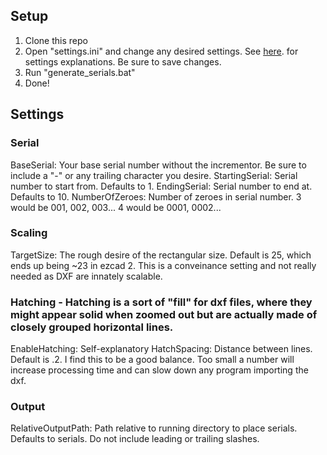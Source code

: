 ## Setup
1. Clone this repo
2. Open "settings.ini" and change any desired settings. See [here](#settings). for settings explanations. Be sure to save changes.
3. Run "generate_serials.bat"
4. Done!

## Settings
### Serial
BaseSerial: Your base serial number without the incrementor. Be sure to include a "-" or any trailing character you desire.
StartingSerial: Serial number to start from. Defaults to 1.
EndingSerial: Serial number to end at. Defaults to 10.
NumberOfZeroes: Number of zeroes in serial number. 3 would be 001, 002, 003... 4 would be 0001, 0002...
### Scaling
TargetSize: The rough desire of the rectangular size. Default is 25, which ends up being ~23 in ezcad 2. This is a conveinance setting and not really needed as DXF are innately scalable.
### Hatching - Hatching is a sort of "fill" for dxf files, where they might appear solid when zoomed out but are actually made of closely grouped horizontal lines.
EnableHatching: Self-explanatory
HatchSpacing: Distance between lines. Default is .2. I find this to be a good balance. Too small a number will increase processing time and can slow down any program importing the dxf.
### Output
RelativeOutputPath: Path relative to running directory to place serials. Defaults to serials. Do not include leading or trailing slashes.
